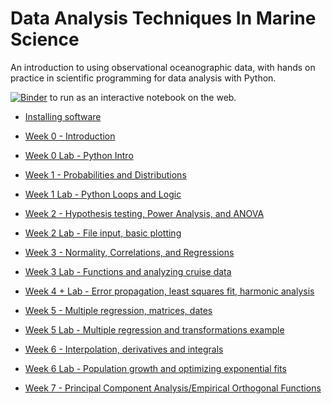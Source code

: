 # Data Analysis Techniques In Marine Science

An introduction to using observational oceanographic data, with hands on practice in scientific programming for data analysis with Python.

 [![Binder](http://mybinder.org/badge.svg)](http://mybinder.org:/repo/mlmldata2017/course-notes) to run as an interactive notebook on the web.

* [Installing software](software-installation)

* [Week 0 - Introduction](week00-introduction.ipynb)

* [Week 0 Lab - Python Intro](week00b-python-intro.ipynb)

* [Week 1 - Probabilities and Distributions](week01-probability_and_distributions.ipynb)

* [Week 1 Lab - Python Loops and Logic](week01b-python-loops-and-logic.ipynb)

* [Week 2  -  Hypothesis testing, Power Analysis, and ANOVA](week02a-hypothesis-power-anova.ipynb)

* [Week 2 Lab  -  File input, basic plotting](week02b-file-input.ipynb)

* [Week 3  -  Normality, Correlations, and Regressions](week03a-nonparam-corr-regress.ipynb)

* [Week 3 Lab -  Functions and analyzing cruise data](week03b-functions-cruisedata-continued.ipynb)

* [Week 4 + Lab -  Error propagation, least squares fit, harmonic analysis](week04-error-propagation-least-squares.ipynb)

* [Week 5 - Multiple regression, matrices, dates](week05a-multiple-regression-matrices-dates.ipynb)

* [Week 5 Lab - Multiple regression and transformations example](week05b-mult-regression-example.ipynb)

* [Week 6 - Interpolation, derivatives and integrals](week06a-interp-deriv-integrals.ipynb)

* [Week 6 Lab - Population growth and optimizing exponential fits](week06b-us-population-example.ipynb)

* [Week 7 - Principal Component Analysis/Empirical Orthogonal Functions](week07a-PCA-EOF.ipynb)
